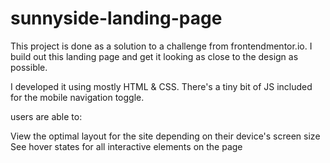 # sunnyside-landing-page 
This project is done as a solution to a challenge from frontendmentor.io. I build out this landing page and get it looking as close to the design as possible.

I developed it using mostly HTML & CSS. There's a tiny bit of JS included for the mobile navigation toggle.

users are able to:

View the optimal layout for the site depending on their device's screen size
See hover states for all interactive elements on the page
